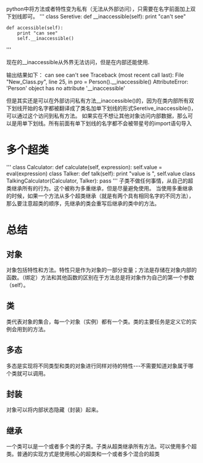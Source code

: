python中将方法或者特性变为私有（无法从外部访问），只需要在名字前面加上双下划线即可。
'''
class Seretive:
    def __inaccessible(self):
        print "can't see"

    def accessible(self):
        print "can see"
        self.__inaccessible()
'''

现在的__inaccessible从外界无法访问，但是在内部还能使用.

输出结果如下：
can see
can't see
Traceback (most recent call last):
  File "New_Class.py", line 25, in <module>
    pro = Person().__inaccessible()
AttributeError: 'Person' object has no attribute '__inaccessible'

但是其实还是可以在外部访问私有方法__inaccessible()的，因为在类内部所有双下划线开始的名字都被翻译成了类名加单下划线的形式Seretive_inaccessible()，可以通过这个访问到私有方法。
如果实在不想让其他对象访问内部数据，那么可以是用单下划线。所有前面有单下划线的名字都不会被带星号的import语句导入

# 多个超类
'''
class Calculator:
    def calculate(self, expression):
        self.value = eval(expression)
class Talker:
    def talk(self):
        print "value is ", self.value
class TalkingCalculator(Calculator, Talker):
    pass
'''
子类不做任何事情，从自己的超类继承所有的行为。这个被称为多重继承，但是尽量避免使用。
当使用多重继承的时候，如果一个方法从多个超类继承（就是有两个具有相同名字的不同方法），那么要注意超类的顺序，先继承的类会重写后继承的类中的方法。

# 总结
## 对象
对象包括特性和方法。特性只是作为对象的一部分变量；方法是存储在对象内部的函数。（绑定）方法和其他函数的区别在于方法总是将对象作为自己的第一个参数（self）。

## 类
类代表对象的集合，每一个对象（实例）都有一个类。类的主要任务是定义它的实例会用到的方法。

## 多态
多态是实现将不同类型和类的对象进行同样对待的特性---不需要知道对象属于哪个类就可以调用。

## 封装
对象可以将内部状态隐藏（封装）起来。

## 继承
一个类可以是一个或者多个类的子类。子类从超类继承所有方法。可以使用多个超类。普通的实现方式是使用核心的超类和一个或者多个混合的超类
